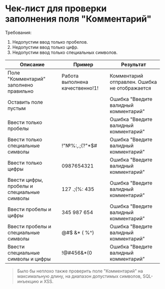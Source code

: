 # Чек-лист для проверки заполнения поля "Комментарий"
Требования:
1. Недопустим ввод только пробелов.
2. Недопустим ввод только цифр.
3. Недопустим ввод только специальных символов.

| Описание | Пример | Результат |
| ----- | ------ | ------ |
| Поле "Комментарий" заполнено правильно | Работа выполнена качественно!1!  | Комментарий отправлен. Ошибка не отображается|
| Оставить поле пустым |  | Ошибка "Введите валидный комментарий"|
| Ввести только пробелы |  | Ошибка "Введите валидный комментарий"|
| Ввести только специальные символы | !"№%:,.;(?"*$# | Ошибка "Введите валидный комментарий"|
| Ввести только цифры | 0987654321  | Ошибка "Введите валидный комментарий"|
| Ввести цифры, пробелы и специальные символы | 127 .;(%: 435  | Ошибка "Введите валидный комментарий"|
| Ввести пробелы и цифры  | 345  987 654  | Ошибка "Введите валидный комментарий"|
| Ввести пробелы и специальные символы  | @#$ &* ( %^)  | Ошибка "Введите валидный комментарий"|
| Ввести специальные символы и цифры  | !@#456&*(0  | Ошибка "Введите валидный комментарий"|
> Было бы неплохо также проверить поле "Комментарий" на максимальную длину, на диапазон допустимых символов, SQL-инъекцию и XSS.